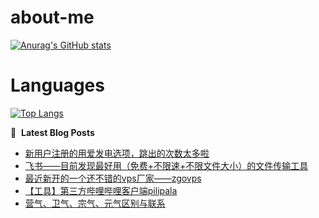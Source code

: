 # about-me
[![Anurag's GitHub stats](https://github-readme-stats.vercel.app/api?username=whitewatercn)](https://github.com/anuraghazra/github-readme-stats)

# Languages
[![Top Langs](https://github-readme-stats.vercel.app/api/top-langs/?username=whitewatercn)](https://github.com/anuraghazra/github-readme-stats)

📕 &nbsp;**Latest Blog Posts**
<!-- BLOG-POST-LIST:START -->
- [新用户注册的用爱发电选项，跳出的次数太多啦](https://forum.beginner.center/t/topic/981/2)
- [飞书——目前发现最好用（免费+不限速+不限文件大小）的文件传输工具](https://forum.beginner.center/t/topic/978/1)
- [最近新开的一个还不错的vps厂家——zgovps](https://forum.beginner.center/t/topic/977/1)
- [【工具】第三方哔哩哔哩客户端pilipala](https://forum.beginner.center/t/topic/976/1)
- [营气、卫气、宗气、元气区别与联系](https://forum.beginner.center/t/topic/975/1)
<!-- BLOG-POST-LIST:END -->
